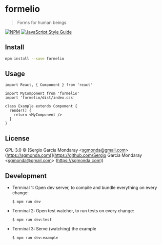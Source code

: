 # formelio

> Forms for human beings

[![NPM](https://img.shields.io/npm/v/formelio.svg)](https://www.npmjs.com/package/formelio) [![JavaScript Style Guide](https://img.shields.io/badge/code_style-standard-brightgreen.svg)](https://standardjs.com)

## Install

```bash
npm install --save formelio
```

## Usage

```tsx
import React, { Component } from 'react'

import MyComponent from 'formelio'
import 'formelio/dist/index.css'

class Example extends Component {
  render() {
    return <MyComponent />
  }
}
```

## License

GPL-3.0 © [Sergio Garcia Mondaray &lt;sgmonda@gmail.com&gt; (https://sgmonda.com)](https://github.com/Sergio Garcia Mondaray &lt;sgmonda@gmail.com&gt; (https://sgmonda.com))

## Development

- Terminal 1: Open dev server, to compile and bundle everything on every change:

  ```
  $ npm run dev
  ```

- Terminal 2: Open test watcher, to run tests on every change:

  ```
  $ npm run dev:test
  ```

- Terminal 3: Serve (watching) the example

  ```
  $ npm run dev:example
  ```
